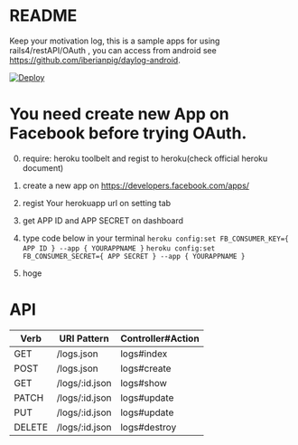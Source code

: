 # README

Keep your motivation log, this is a sample apps for using rails4/restAPI/OAuth , you can access from android see https://github.com/iberianpig/daylog-android.  

[![Deploy](https://www.herokucdn.com/deploy/button.png)](https://heroku.com/deploy)

# You need create new App on Facebook before trying OAuth.

0. require: heroku toolbelt and regist to heroku(check official heroku document)  

1. create a new app on https://developers.facebook.com/apps/ 

2. regist Your herokuapp url on setting tab

3. get APP ID and APP SECRET on dashboard

4. type code below in your terminal
  `heroku config:set FB_CONSUMER_KEY={ APP ID } --app { YOURAPPNAME }`
  `heroku config:set FB_CONSUMER_SECRET={ APP SECRET } --app { YOURAPPNAME }`
4. hoge


# API
| Verb  | URI Pattern    |Controller#Action
|-------|----------------|--------------------
| GET   | /logs.json     |logs#index
| POST  | /logs.json     |logs#create
| GET   | /logs/:id.json |logs#show
| PATCH | /logs/:id.json |logs#update
| PUT   | /logs/:id.json |logs#update
| DELETE| /logs/:id.json |logs#destroy

